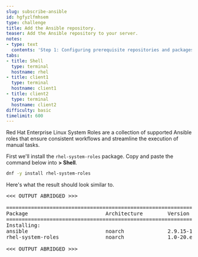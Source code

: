 ```yaml
---
slug: subscribe-ansible
id: hgfyzlfmhsem
type: challenge
title: Add the Ansible repository.
teaser: Add the Ansible repository to your server.
notes:
- type: text
  contents: 'Step 1: Configuring prerequisite repositories and packages.'
tabs:
- title: Shell
  type: terminal
  hostname: rhel
- title: client1
  type: terminal
  hostname: client1
- title: client2
  type: terminal
  hostname: client2
difficulty: basic
timelimit: 600
---
```

Red Hat Enterprise Linux System Roles are a collection of supported Ansible roles that ensure consistent workflows and streamline the execution of manual tasks.

First we'll install the `rhel-system-roles` package. Copy and paste the command below into __> Shell__.

```bash
dnf -y install rhel-system-roles
```

Here's what the result should look similar to.

<pre>
<<< OUTPUT ABRIDGED >>>

==========================================================================================================================================
Package                         Architecture        Version                        Repository                                       Size
==========================================================================================================================================
Installing:
ansible                         noarch              2.9.15-1.el8ae                 ansible-2.9-for-rhel-8-x86_64-rpms               17 M
rhel-system-roles               noarch              1.0-20.el8                     rhel-8-for-x86_64-appstream-rpms                503 k

<<< OUTPUT ABRIDGED >>>
</pre>
